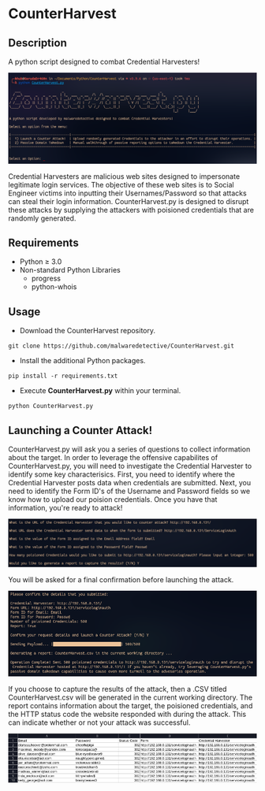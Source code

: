 # CounterHarvest

## Description
A python script designed to combat Credential Harvesters!

![CounterHarvest](screenshots/menu.png)

Credential Harvesters are malicious web sites designed to impersonate legitimate login services. The objective of these web sites is to Social Engineer victims into inputting their Usernames/Password so that attacks can steal their login information. CounterHarvest.py is designed to disrupt these attacks by supplying the attackers with poisioned credentials that are randomly generated. 

## Requirements
- Python ≥ 3.0
- Non-standard Python Libraries
  - progress
  - python-whois

## Usage
- Download the CounterHarvest repository.
```
git clone https://github.com/malwaredetective/CounterHarvest.git
```
- Install the additional Python packages.
```
pip install -r requirements.txt
```
- Execute **CounterHarvest.py** within your terminal.
```
python CounterHarvest.py
```

## Launching a Counter Attack!

CounterHarvest.py will ask you a series of questions to collect information about the target. In order to leverage the offensive capabilites of CounterHarvest.py, you will need to investigate the Credential Harvester to identify some key characterisics. First, you need to identify where the Credential Harvester posts data when credentials are submitted. Next, you need to identify the Form ID's of the Username and Password fields so we know how to upload our poision credentials. Once you have that information, you're ready to attack!

![CounterHarvest](screenshots/user_input.png)

You will be asked for a final confirmation before launching the attack.

![CounterHarvest](screenshots/attack.png)

If you choose to capture the results of the attack, then a .CSV titled CounterHarvest.csv will be generated in the current working directory. The report contains information about the target, the poisioned credentials, and the HTTP status code the website responded with during the attack. This can indicate whether or not your attack was successful.

![CounterHarvest](screenshots/report.png)
